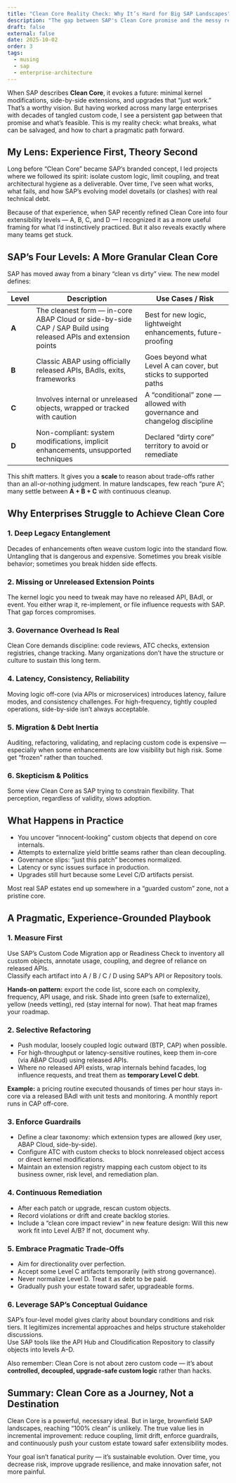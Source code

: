 ```yaml
---
title: "Clean Core Reality Check: Why It’s Hard for Big SAP Landscapes"
description: "The gap between SAP's Clean Core promise and the messy reality of enterprise brownfield systems with decades of custom code."
draft: false
external: false
date: 2025-10-02
order: 3
tags:
  - musing
  - sap
  - enterprise-architecture
---
```


When SAP describes **Clean Core**, it evokes a future: minimal kernel modifications, side-by-side extensions, and upgrades that “just work.” That’s a worthy vision. But having worked across many large enterprises with decades of tangled custom code, I see a persistent gap between that promise and what’s feasible. This is my reality check: what breaks, what can be salvaged, and how to chart a pragmatic path forward.

## My Lens: Experience First, Theory Second

Long before “Clean Core” became SAP’s branded concept, I led projects where we followed its spirit: isolate custom logic, limit coupling, and treat architectural hygiene as a deliverable. Over time, I’ve seen what works, what fails, and how SAP’s evolving model dovetails (or clashes) with real technical debt.

Because of that experience, when SAP recently refined Clean Core into four extensibility levels — A, B, C, and D — I recognized it as a more useful framing for what I’d instinctively practiced. But it also reveals exactly where many teams get stuck.

## SAP’s Four Levels: A More Granular Clean Core

SAP has moved away from a binary “clean vs dirty” view. The new model defines:

| Level | Description | Use Cases / Risk |
|-------|--------------|------------------|
| **A** | The cleanest form — in-core ABAP Cloud or side-by-side CAP / SAP Build using released APIs and extension points | Best for new logic, lightweight enhancements, future-proofing |
| **B** | Classic ABAP using officially released APIs, BAdIs, exits, frameworks | Goes beyond what Level A can cover, but sticks to supported paths |
| **C** | Involves internal or unreleased objects, wrapped or tracked with caution | A “conditional” zone — allowed with governance and changelog discipline |
| **D** | Non-compliant: system modifications, implicit enhancements, unsupported techniques | Declared “dirty core” territory to avoid or remediate |

This shift matters. It gives you a **scale** to reason about trade-offs rather than an all-or-nothing judgment. In mature landscapes, few reach “pure A”; many settle between **A + B + C** with continuous cleanup.

## Why Enterprises Struggle to Achieve Clean Core

### 1. Deep Legacy Entanglement
Decades of enhancements often weave custom logic into the standard flow. Untangling that is dangerous and expensive. Sometimes you break visible behavior; sometimes you break hidden side effects.

### 2. Missing or Unreleased Extension Points
The kernel logic you need to tweak may have no released API, BAdI, or event. You either wrap it, re-implement, or file influence requests with SAP. That gap forces compromises.

### 3. Governance Overhead Is Real
Clean Core demands discipline: code reviews, ATC checks, extension registries, change tracking. Many organizations don’t have the structure or culture to sustain this long term.

### 4. Latency, Consistency, Reliability
Moving logic off-core (via APIs or microservices) introduces latency, failure modes, and consistency challenges. For high-frequency, tightly coupled operations, side-by-side isn’t always acceptable.

### 5. Migration & Debt Inertia
Auditing, refactoring, validating, and replacing custom code is expensive — especially when some enhancements are low visibility but high risk. Some get “frozen” rather than touched.

### 6. Skepticism & Politics
Some view Clean Core as SAP trying to constrain flexibility. That perception, regardless of validity, slows adoption.

## What Happens in Practice

- You uncover “innocent-looking” custom objects that depend on core internals.  
- Attempts to externalize yield brittle seams rather than clean decoupling.  
- Governance slips: “just this patch” becomes normalized.  
- Latency or sync issues surface in production.  
- Upgrades still hurt because some Level C/D artifacts persist.

Most real SAP estates end up somewhere in a “guarded custom” zone, not a pristine core.

## A Pragmatic, Experience-Grounded Playbook

### 1. Measure First
Use SAP’s Custom Code Migration app or Readiness Check to inventory all custom objects, annotate usage, coupling, and degree of reliance on released APIs.  
Classify each artifact into A / B / C / D using SAP’s API or Repository tools.

**Hands-on pattern:** export the code list, score each on complexity, frequency, API usage, and risk. Shade into green (safe to externalize), yellow (needs vetting), red (stay internal for now). That heat map frames your roadmap.

### 2. Selective Refactoring
- Push modular, loosely coupled logic outward (BTP, CAP) when possible.  
- For high-throughput or latency-sensitive routines, keep them in-core (via ABAP Cloud) using released APIs.  
- Where no released API exists, wrap internals behind facades, log influence requests, and treat them as **temporary Level C debt**.

**Example:** a pricing routine executed thousands of times per hour stays in-core via a released BAdI with unit tests and monitoring. A monthly report runs in CAP off-core.

### 3. Enforce Guardrails
- Define a clear taxonomy: which extension types are allowed (key user, ABAP Cloud, side-by-side).  
- Configure ATC with custom checks to block nonreleased object access or direct kernel modifications.  
- Maintain an extension registry mapping each custom object to its business owner, risk level, and remediation plan.

### 4. Continuous Remediation
- After each patch or upgrade, rescan custom objects.  
- Record violations or drift and create backlog stories.  
- Include a “clean core impact review” in new feature design: Will this new work fit into Level A/B? If not, document why.

### 5. Embrace Pragmatic Trade-Offs
- Aim for directionality over perfection.  
- Accept some Level C artifacts temporarily (with strong governance).  
- Never normalize Level D. Treat it as debt to be paid.  
- Gradually push your estate toward safer, upgradeable forms.

### 6. Leverage SAP’s Conceptual Guidance
SAP’s four-level model gives clarity about boundary conditions and risk tiers. It legitimizes incremental approaches and helps structure stakeholder discussions.  
Use SAP tools like the API Hub and Cloudification Repository to classify objects into levels A–D.

Also remember: Clean Core is not about zero custom code — it’s about **controlled, decoupled, upgrade-safe custom logic** rather than hacks.

## Summary: Clean Core as a Journey, Not a Destination

Clean Core is a powerful, necessary ideal. But in large, brownfield SAP landscapes, reaching “100% clean” is unlikely. The true value lies in incremental improvement: reduce coupling, limit drift, enforce guardrails, and continuously push your custom estate toward safer extensibility modes.

Your goal isn’t fanatical purity — it’s sustainable evolution. Over time, you decrease risk, improve upgrade resilience, and make innovation safer, not more painful.